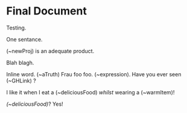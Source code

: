 # Final Document

Testing.

One sentance.

(~newProj) is an adequate product.

Blah blagh.

Inline word. (~aTruth) Frau foo foo. (~expression). Have you ever seen (~GHLink) ?

I like it when I eat a (~deliciousFood) _whilst_ wearing a (~warmItem)!

*(~deliciousFood)*? Yes!
